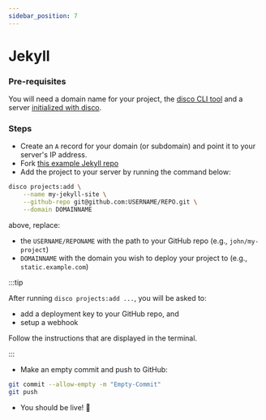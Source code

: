 ```yaml
---
sidebar_position: 7
---
```


# Jekyll

### Pre-requisites

You will need a domain name for your project, the [disco CLI tool](/get-started/install-the-cli) and a server [initialized with disco](/get-started/set-up-your-server).

### Steps

- Create an `A` record for your domain (or subdomain) and point it to your server's IP address.
- Fork [this example Jekyll repo](https://github.com/letsdiscodev/example-jekyll-site)
- Add the project to your server by running the command below:

```bash
disco projects:add \
    --name my-jekyll-site \
    --github-repo git@github.com:USERNAME/REPO.git \
    --domain DOMAINNAME
```

above, replace:
- the `USERNAME/REPONAME` with the path to your GitHub repo (e.g., `john/my-project`)
- `DOMAINNAME` with the domain you wish to deploy your project to (e.g., `static.example.com`)

:::tip

After running `disco projects:add ...`, you will be asked to:
- add a deployment key to your GitHub repo, and
- setup a webhook

Follow the instructions that are displayed in the terminal.

:::

- Make an empty commit and push to GitHub:

```bash
git commit --allow-empty -m "Empty-Commit"
git push
```

- You should be live! 🚀
